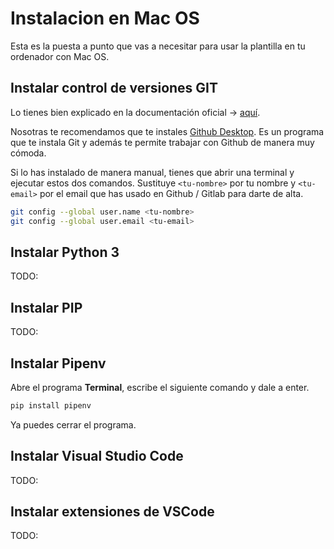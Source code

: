 # Instalacion en Mac OS

Esta es la puesta a punto que vas a necesitar para usar la plantilla en tu ordenador con Mac OS.

## Instalar control de versiones GIT

Lo tienes bien explicado en la documentación oficial -> [aquí](https://git-scm.com/book/es/v2/Inicio---Sobre-el-Control-de-Versiones-Instalaci%C3%B3n-de-Git#_instalación_en_mac).

Nosotras te recomendamos que te instales [Github Desktop](https://desktop.github.com/). Es un programa que te instala Git y además te permite trabajar con Github de manera muy cómoda.

Si lo has instalado de manera manual, tienes que abrir una terminal y ejecutar estos dos comandos. Sustituye `<tu-nombre>` por tu nombre y `<tu-email>` por el email que has usado en Github / Gitlab para darte de alta.

```bash
git config --global user.name <tu-nombre>
git config --global user.email <tu-email>
```

## Instalar Python 3

TODO:

## Instalar PIP

TODO:

## Instalar Pipenv

Abre el programa **Terminal**, escribe el siguiente comando y dale a enter.

```bash
pip install pipenv
```

Ya puedes cerrar el programa.

## Instalar Visual Studio Code

TODO:

## Instalar extensiones de VSCode

TODO:
